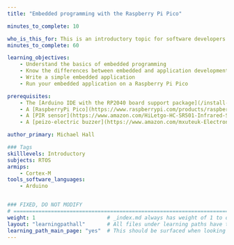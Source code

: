 ```yaml
---
title: "Embedded programming with the Raspberry Pi Pico"

minutes_to_complete: 10

who_is_this_for: This is an introductory topic for software developers interested in embedded programming.
minutes_to_complete: 60

learning_objectives: 
    - Understand the basics of embedded programming
    - Know the differences between embedded and application development
    - Write a simple embedded application
    - Run your embedded application on a Raspberry Pi Pico

prerequisites:
    - The [Arduino IDE with the RP2040 board support package](/install-guides/arduino-pico/) installed on your computer
    - A [RaspberryPi Pico](https://www.raspberrypi.com/products/raspberry-pi-pico/) board
    - A [PIR sensor](https://www.amazon.com/HiLetgo-HC-SR501-Infrared-Sensor-Arduino/dp/B07KZW86YR/ref=sr_1_3?keywords=pir+sensor&qid=1698432931&sr=8-3) for detecting motion
    - A [peizo-electric buzzer](https://www.amazon.com/mxuteuk-Electronic-Computers-Printers-Components/dp/B07VK1GJ9X/ref=sr_1_4?crid=2FAXYI17HZKDB&keywords=piezo+buzzer&qid=1698432968&sprefix=peizo%2Caps%2C148&sr=8-4) for signaling motion

author_primary: Michael Hall

### Tags
skilllevels: Introductory
subjects: RTOS
armips:
    - Cortex-M
tools_software_languages:
    - Arduino


### FIXED, DO NOT MODIFY
# ================================================================================
weight: 1                       # _index.md always has weight of 1 to order correctly
layout: "learningpathall"       # All files under learning paths have this same wrapper
learning_path_main_page: "yes"  # This should be surfaced when looking for related content. Only set for _index.md of learning path content.
---
```

